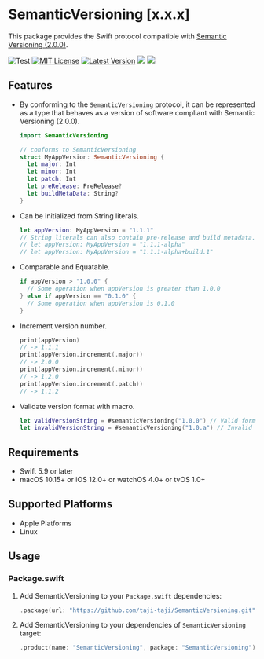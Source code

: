 # SemanticVersioning [x.x.x]

This package provides the Swift protocol compatible with [Semantic Versioning (2.0.0)](https://semver.org/).


![Test](https://github.com/taji-taji/SemanticVersioning/actions/workflows/test.yml/badge.svg)
[![MIT License](https://img.shields.io/github/license/taji-taji/SemanticVersioning)](https://github.com/taji-taji/SemanticVersioning/blob/main/LICENSE)
[![Latest Version](https://img.shields.io/github/v/release/taji-taji/SemanticVersioning?label=latest%20version)](https://github.com/taji-taji/SemanticVersioning/releases/latest)
[![](https://img.shields.io/endpoint?url=https%3A%2F%2Fswiftpackageindex.com%2Fapi%2Fpackages%2Ftaji-taji%2FSemanticVersioning%2Fbadge%3Ftype%3Dswift-versions)](https://swiftpackageindex.com/taji-taji/SemanticVersioning)
[![](https://img.shields.io/endpoint?url=https%3A%2F%2Fswiftpackageindex.com%2Fapi%2Fpackages%2Ftaji-taji%2FSemanticVersioning%2Fbadge%3Ftype%3Dplatforms)](https://swiftpackageindex.com/taji-taji/SemanticVersioning)

## Features

- By conforming to the `SemanticVersioning` protocol, it can be represented as a type that behaves as a version of software compliant with Semantic Versioning (2.0.0).
  ```swift
  import SemanticVersioning

  // conforms to SemanticVersioning
  struct MyAppVersion: SemanticVersioning {
    let major: Int
    let minor: Int
    let patch: Int
    let preRelease: PreRelease?
    let buildMetaData: String?
  }
  ```

- Can be initialized from String literals.
  ```swift
  let appVersion: MyAppVersion = "1.1.1"
  // String literals can also contain pre-release and build metadata.
  // let appVersion: MyAppVersion = "1.1.1-alpha"
  // let appVersion: MyAppVersion = "1.1.1-alpha+build.1"
  ```

- Comparable and Equatable.
  ```swift
  if appVersion > "1.0.0" {
    // Some operation when appVersion is greater than 1.0.0
  } else if appVersion == "0.1.0" {
    // Some operation when appVersion is 0.1.0 
  }
  ```

- Increment version number.
  ```swift
  print(appVersion)
  // -> 1.1.1
  print(appVersion.increment(.major))
  // -> 2.0.0
  print(appVersion.increment(.minor))
  // -> 1.2.0
  print(appVersion.increment(.patch))
  // -> 1.1.2
  ```
  
- Validate version format with macro.
  ```swift
  let validVersionString = #semanticVersioning("1.0.0") // Valid format!
  let invalidVersionString = #semanticVersioning("1.0.a") // Invalid format! Compile error!
  ```

## Requirements

- Swift 5.9 or later
- macOS 10.15+ or iOS 12.0+ or watchOS 4.0+ or tvOS 1.0+

## Supported Platforms

- Apple Platforms
- Linux

## Usage

### Package.swift

1. Add SemanticVersioning to your `Package.swift`  dependencies:

    ```swift
    .package(url: "https://github.com/taji-taji/SemanticVersioning.git", from: "1.0.0")
    ```

2. Add SemanticVersioning to your dependencies of `SemanticVersioning` target:

    ```swift
    .product(name: "SemanticVersioning", package: "SemanticVersioning")
    ```
